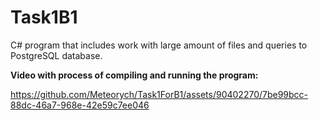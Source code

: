 # Task1B1
C# program that includes work with large amount of files and queries to PostgreSQL database.

**Video with process of compiling and running the program:**

https://github.com/Meteorych/Task1ForB1/assets/90402270/7be99bcc-88dc-46a7-968e-42e59c7ee046


